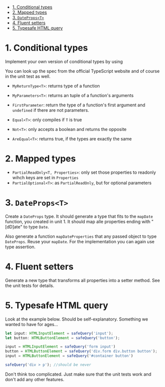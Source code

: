 - [1. Conditional types](#1-conditional-types)
- [2. Mapped types](#2-mapped-types)
- [3. `DateProps<T>`](#3-datepropst)
- [4. Fluent setters](#4-fluent-setters)
- [5. Typesafe HTML query](#5-typesafe-html-query)

# 1. Conditional types

Implement your own version of conditional types by using 

You can look up the spec from the official TypeScript website and of course in the unit test as well.

- `MyReturnType<T>`: returns type of a function
- `MyParameters<T>`: returns an tuple of a function's arguments
- `FirstParameter`: return the type of a function's first argument and `undefined` if there are not parameters.

- `Equal<T>`: only compiles if `T` is true
- `Not<T>`: only accepts a boolean and returns the opposite
- `AreEqual<T>`: returns true, if the types are exactly the same


# 2. Mapped types
- `PartialReadOnly<T, Properties>`: only set those properties to readonly wihch keys are set in `Properties`
- `PartialOptional<T>`: as `PartialReadOnly`, but for optional parameters

# 3. `DateProps<T>`

Create a `DateProps` type. It should generate a type that fits to the `mapDate` function, you created in unit 1. It should map alle properties ending with "[dD]ate" to type `Date`.

Also generate a function `mapDateProperties` that any passed object to type `DateProps`. Reuse your `mapDate`. For the implementation you can again use type assertion.

# 4. Fluent setters

Generate a new type that transforms all properties into a setter method. See the unit tests for details.

# 5. Typesafe HTML query

Look at the example below. Should be self-explanatory. Something we wanted to have for ages...

```typescript
let input: HTMLInputElement = safeQuery('input');
let button: HTMLButtonElement = safeQuery('button');

input = HTMLInputElement = safeQuery('form input')
button = HTMLButtonElement = safeQuery('div.form div.button button');
input = HTMLButtonElement = safeQuery('#container button')

safeQuery('div > p'); //should be never
```

Don't think too complicated. Just make sure that the unit tests work and don't add any other features.
